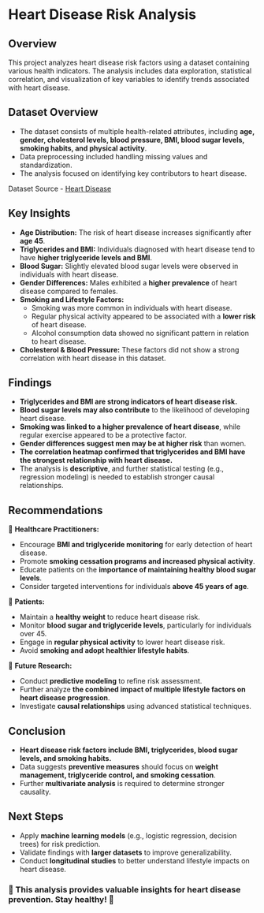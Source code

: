 # Heart Disease Risk Analysis

## Overview

This project analyzes heart disease risk factors using a dataset containing various health indicators. The analysis includes data exploration, statistical correlation, and visualization of key variables to identify trends associated with heart disease.

## Dataset Overview

- The dataset consists of multiple health-related attributes, including **age, gender, cholesterol levels, blood pressure, BMI, blood sugar levels, smoking habits, and physical activity**.
- Data preprocessing included handling missing values and standardization.
- The analysis focused on identifying key contributors to heart disease.

Dataset Source - [Heart Disease](https://www.kaggle.com/datasets/oktayrdeki/heart-disease)

## Key Insights

- **Age Distribution:** The risk of heart disease increases significantly after **age 45**.
- **Triglycerides and BMI:** Individuals diagnosed with heart disease tend to have **higher triglyceride levels and BMI**.
- **Blood Sugar:** Slightly elevated blood sugar levels were observed in individuals with heart disease.
- **Gender Differences:** Males exhibited a **higher prevalence** of heart disease compared to females.
- **Smoking and Lifestyle Factors:** 
  - Smoking was more common in individuals with heart disease.
  - Regular physical activity appeared to be associated with a **lower risk** of heart disease.
  - Alcohol consumption data showed no significant pattern in relation to heart disease.
- **Cholesterol & Blood Pressure:** These factors did not show a strong correlation with heart disease in this dataset.

## Findings

- **Triglycerides and BMI are strong indicators of heart disease risk.**
- **Blood sugar levels may also contribute** to the likelihood of developing heart disease.
- **Smoking was linked to a higher prevalence of heart disease**, while regular exercise appeared to be a protective factor.
- **Gender differences suggest men may be at higher risk** than women.
- **The correlation heatmap confirmed that triglycerides and BMI have the strongest relationship with heart disease.**
- The analysis is **descriptive**, and further statistical testing (e.g., regression modeling) is needed to establish stronger causal relationships.

## Recommendations

📌 **Healthcare Practitioners:**

- Encourage **BMI and triglyceride monitoring** for early detection of heart disease.
- Promote **smoking cessation programs and increased physical activity**.
- Educate patients on the **importance of maintaining healthy blood sugar levels**.
- Consider targeted interventions for individuals **above 45 years of age**.

📌 **Patients:**

- Maintain a **healthy weight** to reduce heart disease risk.
- Monitor **blood sugar and triglyceride levels**, particularly for individuals over 45.
- Engage in **regular physical activity** to lower heart disease risk.
- Avoid **smoking and adopt healthier lifestyle habits**.

📌 **Future Research:**

- Conduct **predictive modeling** to refine risk assessment.
- Further analyze **the combined impact of multiple lifestyle factors on heart disease progression**.
- Investigate **causal relationships** using advanced statistical techniques.

## Conclusion

- **Heart disease risk factors include BMI, triglycerides, blood sugar levels, and smoking habits.**
- Data suggests **preventive measures** should focus on **weight management, triglyceride control, and smoking cessation**.
- Further **multivariate analysis** is required to determine stronger causality.

## Next Steps

- Apply **machine learning models** (e.g., logistic regression, decision trees) for risk prediction.
- Validate findings with **larger datasets** to improve generalizability.
- Conduct **longitudinal studies** to better understand lifestyle impacts on heart disease.

### 🚀 This analysis provides valuable insights for heart disease prevention. Stay healthy! 💙

